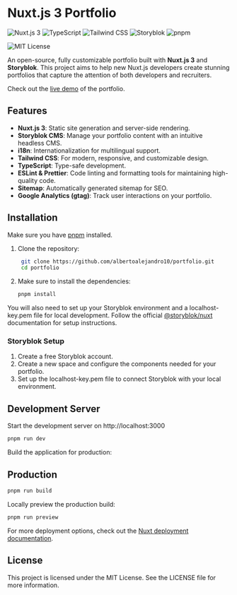 # Nuxt.js 3 Portfolio

![Nuxt.js 3](https://img.shields.io/badge/Nuxt.js-3.x-green?style=for-the-badge) ![TypeScript](https://img.shields.io/badge/TypeScript-5.x-blue?style=for-the-badge) ![Tailwind CSS](https://img.shields.io/badge/TailwindCSS-3.x-blue?style=for-the-badge)  ![Storyblok](https://img.shields.io/badge/Storyblok-CMS-orange?style=for-the-badge) ![pnpm](https://img.shields.io/badge/pnpm-fast-red?style=for-the-badge)

![MIT License](https://img.shields.io/badge/license-MIT-green)

An open-source, fully customizable portfolio built with **Nuxt.js 3** and **Storyblok**. This project aims to help new Nuxt.js developers create stunning portfolios that capture the attention of both developers and recruiters. 

Check out the [live demo](https://albertoalejandro10.netlify.app/) of the portfolio.

## Features

- **Nuxt.js 3**: Static site generation and server-side rendering.
- **Storyblok CMS**: Manage your portfolio content with an intuitive headless CMS.
- **i18n**: Internationalization for multilingual support.
- **Tailwind CSS**: For modern, responsive, and customizable design.
- **TypeScript**: Type-safe development.
- **ESLint & Prettier**: Code linting and formatting tools for maintaining high-quality code.
- **Sitemap**: Automatically generated sitemap for SEO.
- **Google Analytics (gtag)**: Track user interactions on your portfolio.

## Installation
Make sure you have [pnpm](https://pnpm.io/) installed.
1. Clone the repository:
   ```bash
    git clone https://github.com/albertoalejandro10/portfolio.git
    cd portfolio
   ```

2. Make sure to install the dependencies:
    ```bash
    pnpm install
    ```
    
You will also need to set up your Storyblok environment and a localhost-key.pem file for local development. Follow the official [@storyblok/nuxt](https://nuxt.com/modules/storyblok) documentation for setup instructions.
    
### Storyblok Setup
1. Create a free Storyblok account.
2. Create a new space and configure the components needed for your portfolio.
3. Set up the localhost-key.pem file to connect Storyblok with your local environment.

## Development Server
Start the development server on http://localhost:3000
```bash
pnpm run dev
```
Build the application for production:
## Production
```bash
pnpm run build
```
Locally preview the production build:
```bash
pnpm run preview
```
For more deployment options, check out the [Nuxt deployment documentation](https://nuxt.com/docs/getting-started/deployment).

## License
This project is licensed under the MIT License. See the LICENSE file for more information.


